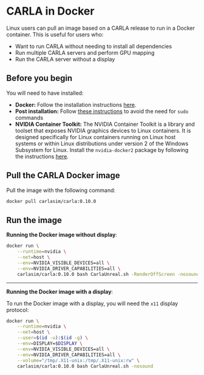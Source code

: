 # CARLA in Docker

Linux users can pull an image based on a CARLA release to run in a Docker container. This is useful for users who:

- Want to run CARLA without needing to install all dependencies
- Run multiple CARLA servers and perform GPU mapping
- Run the CARLA server without a display

## Before you begin

You will need to have installed:

- __Docker:__ Follow the installation instructions [here](https://docs.docker.com/engine/install/).
- __Post installation:__ Follow [these instructions](https://docs.docker.com/engine/install/linux-postinstall/) to avoid the need for `sudo` commands
- __NVIDIA Container Toolkit:__ The NVIDIA Container Toolkit is a library and toolset that exposes NVIDIA graphics devices to Linux containers. It is designed specifically for Linux containers running on Linux host systems or within Linux distributions under version 2 of the Windows Subsystem for Linux. Install the `nvidia-docker2` package by following the instructions [here](https://docs.nvidia.com/datacenter/cloud-native/container-toolkit/install-guide.html#installation-guide).

## Pull the CARLA Docker image

Pull the image with the following command:

```sh
docker pull carlasim/carla:0.10.0
```

## Run the image

**Running the Docker image without display**:

```sh
docker run \
    --runtime=nvidia \
    --net=host \
    --env=NVIDIA_VISIBLE_DEVICES=all \
    --env=NVIDIA_DRIVER_CAPABILITIES=all \
    carlasim/carla:0.10.0 bash CarlaUnreal.sh -RenderOffScreen -nosound
```

---

**Running the Docker image with a display**:

To run the Docker image with a display, you will need the `x11` display protocol:

```sh
docker run \
    --runtime=nvidia \
    --net=host \
    --user=$(id -u):$(id -g) \
    --env=DISPLAY=$DISPLAY \
    --env=NVIDIA_VISIBLE_DEVICES=all \
    --env=NVIDIA_DRIVER_CAPABILITIES=all \
    --volume="/tmp/.X11-unix:/tmp/.X11-unix:rw" \
    carlasim/carla:0.10.0 bash CarlaUnreal.sh -nosound
```